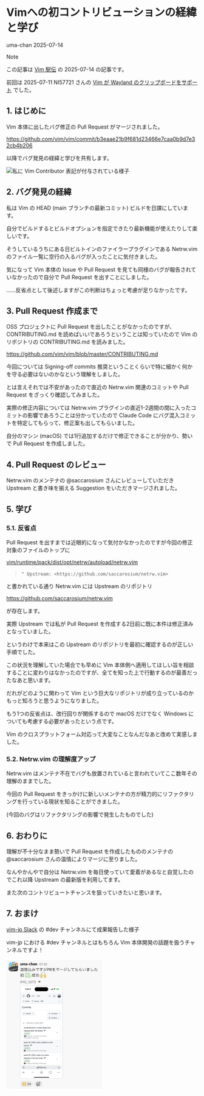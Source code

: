 # Vimへの初コントリビューションの経緯と学び
uma-chan
2025-07-14

> [!NOTE]
>
> この記事は [Vim 駅伝](https://vim-jp.org/ekiden/) の 2025-07-14
> の記事です。
>
> 前回は 2025-07-11 NI57721 さんの [Vim が Wayland
> のクリップボードをサポート](https://zenn.dev/vim_jp/articles/wayland-clipboard-feature-in-vim)
> でした。

## 1. はじめに

Vim 本体に出したバグ修正の Pull Request がマージされました。

<https://github.com/vim/vim/commit/b3eaae21b9f681d23466e7caa0b9d7e32cb4b206>

以降でバグ発見の経緯と学びを共有します。

![私に Vim Contributor
表記が付与されている様子](../assets/2025-07-14-my-first-vim-contribution/vim-contributor.png)

## 2. バグ発見の経緯

私は Vim の HEAD (main ブランチの最新コミット)
ビルドを日課にしています。

自分でビルドするとビルドオプションを指定できたり最新機能が使えたりして楽しいです。

そうしているうちにある日ビルトインのファイラープラグインである Netrw.vim
のファイル一覧に空行の入るバグが入ったことに気付きました。

気になって Vim 本体の Issue や Pull Request
を見ても同様のバグが報告されていなかったので自分で Pull Request
を出すことにしました。

……反省点として後述しますがこの判断はちょっと考慮が足りなかったです。

## 3. Pull Request 作成まで

OSS プロジェクトに Pull Request を出したことがなかったのですが、
CONTRIBUTING.md を読めばいいであろうということは知っていたので Vim
のリポジトリの CONTRIBUTING.md を読みました。

<https://github.com/vim/vim/blob/master/CONTRIBUTING.md>

今回については Signing-off commits
推奨ということくらいで特に細かく何かを守る必要はないのかなという理解をしました。

とは言えそれでは不安があったので直近の Netrw.vim 関連のコミットや Pull
Request をざっくり確認してみました。

実際の修正内容については Netrw.vim
プラグインの直近1-2週間の間に入ったコミットの影響であろうことは分かっていたので
Claude Code
にバグ混入コミットを特定してもらって、修正案も出してもらいました。

自分のマシン (macOS) では1行追加するだけで修正できることが分かり、勢いで
Pull Request を作成しました。

## 4. Pull Request のレビュー

Netrw.vim のメンテナの @saccarosium さんにレビューしていただき Upstream
と書き味を揃える Suggestion をいただきマージされました。

## 5. 学び

### 5.1. 反省点

Pull Request
を出すまでは近眼的になって気付かなかったのですが今回の修正対象のファイルのトップに

[vim/runtime/pack/dist/opt/netrw/autoload/netrw.vim](https://github.com/vim/vim/blob/68ee1cf7de36bdd6e642807c8beda751112aaab8/runtime/pack/dist/opt/netrw/autoload/netrw.vim)

> ``` vim
> " Upstream: <https://github.com/saccarosium/netrw.vim>
> ```

と書かれている通り Netrw.vim には Upstream のリポジトリ

<https://github.com/saccarosium/netrw.vim>

が存在します。

実際 Upstream では私が Pull Request
を作成する2日前に既に本件は修正済みとなっていました。

というわけで本来はこの Upstream
のリポジトリを最初に確認するのが正しい手順でした。

この状況を理解していた場合でも早めに Vim
本体側へ適用してほしい旨を相談することに変わりはなかったのですが、全てを知った上で行動するのが最善だったなあと思います。

だれがどのように関わって Vim
という巨大なリポジトリが成り立っているのかもっと知ろうと思うようになりました。

もう1つの反省点は、改行回りが関係するので macOS だけでなく Windows
についても考慮する必要があったという点です。

Vim
のクロスプラットフォーム対応って大変なことなんだなあと改めて実感しました。

### 5.2. Netrw.vim の理解度アップ

Netrw.vim
はメンテナ不在でバグも放置されていると言われていてここ数年その理解のままでした。

今回の Pull Request
をきっかけに新しいメンテナの方が精力的にリファクタリングを行っている現状を知ることができました。

(今回のバグはリファクタリングの影響で発生したものでした)

## 6. おわりに

理解が不十分なまま勢いで Pull Request を作成したもののメンテナの
@saccarosium さんの温情によりマージに至りました。

なんやかんやで自分は Netrw.vim
を毎日使っていて愛着があるなと自覚したのでこれ以降 Upstream
の最新版を利用してます。

また次のコントリビュートチャンスを狙っていきたいと思います。

## 7. おまけ

[vim-jp Slack](https://vim-jp.org/docs/chat.html) の \#dev
チャンネルにて成果報告した様子

vim-jp における \#dev チャンネルとはもちろん Vim
本体開発の話題を扱うチャンネルですよ！

<img
src="../assets/2025-07-14-my-first-vim-contribution/vim-jp-igyo.png"
style="width:50.0%" />
